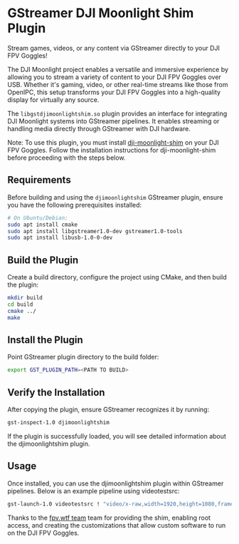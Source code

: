 # GStreamer DJI Moonlight Shim Plugin

Stream games, videos, or any content via GStreamer directly to your DJI FPV Goggles!

The DJI Moonlight project enables a versatile and immersive experience by allowing you to stream a variety of content to your DJI FPV Goggles over USB. Whether it's gaming, video, or other real-time streams like those from OpenIPC, this setup transforms your DJI FPV Goggles into a high-quality display for virtually any source.

The `libgstdjimoonlightshim.so` plugin provides an interface for integrating DJI Moonlight systems into GStreamer pipelines. It enables streaming or handling media directly through GStreamer with DJI hardware.

Note: To use this plugin, you must install [dji-moonlight-shim](https://github.com/fpv-wtf/dji-moonlight-shim) on your DJI FPV Goggles. Follow the installation instructions for dji-moonlight-shim before proceeding with the steps below.

## Requirements
Before building and using the `djimoonlightshim` GStreamer plugin, ensure you have the following prerequisites installed:
```bash
# On Ubuntu/Debian:
sudo apt install cmake
sudo apt install libgstreamer1.0-dev gstreamer1.0-tools
sudo apt install libusb-1.0-0-dev
```

## Build the Plugin

Create a build directory, configure the project using CMake, and then build the plugin:
```bash
mkdir build
cd build
cmake ../
make
```

## Install the Plugin

Point GStreamer plugin directory to the build folder:
```bash
export GST_PLUGIN_PATH=<PATH TO BUILD>
```


## Verify the Installation

After copying the plugin, ensure GStreamer recognizes it by running:
```bash
gst-inspect-1.0 djimoonlightshim
```
If the plugin is successfully loaded, you will see detailed information about the djimoonlightshim plugin.


## Usage
Once installed, you can use the djimoonlightshim plugin within GStreamer pipelines. Below is an example pipeline using videotestsrc:
```bash
gst-launch-1.0 videotestsrc ! "video/x-raw,width=1920,height=1080,framerate=30/1" ! x264enc ! h264parse ! djimoonlightshimsink
```


Thanks to the [fpv.wtf team](https://github.com/fpv-wtf) team for providing the shim, enabling root access, and creating the customizations that allow custom software to run on the DJI FPV Goggles.

